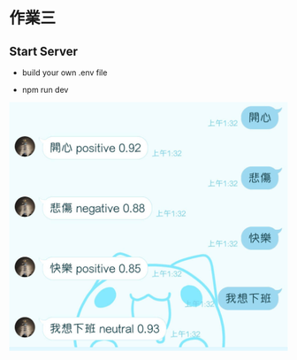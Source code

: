# 作業三

## Start Server

+ build your own .env file

+ npm run dev

![image](./img/Screenshot_20231128-013305595.jpg)